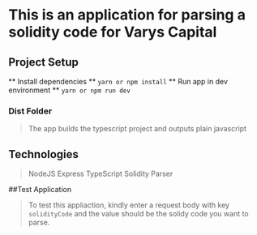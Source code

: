 # This is an application for parsing a solidity code for Varys Capital

## Project Setup
** Install dependencies **
`yarn or npm install`
** Run app in dev environment **
`yarn or npm run dev`

### Dist Folder
> The app builds the typescript project and outputs plain javascript

## Technologies
> NodeJS
> Express
> TypeScript
> Solidity Parser

##Test Application
> To test this appliaction, kindly enter a request body with key `solidityCode` and the value should be the solidy code you want to parse.